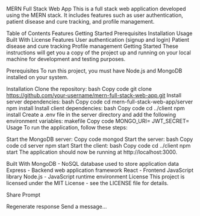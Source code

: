 MERN Full Stack Web App
This is a full stack web application developed using the MERN stack. It includes features such as user authentication, patient disease and cure tracking, and profile management.

Table of Contents
Features
Getting Started
Prerequisites
Installation
Usage
Built With
License
Features
User authentication (signup and login)
Patient disease and cure tracking
Profile management
Getting Started
These instructions will get you a copy of the project up and running on your local machine for development and testing purposes.

Prerequisites
To run this project, you must have Node.js and MongoDB installed on your system.

Installation
Clone the repository:
bash
Copy code
git clone https://github.com/your-username/mern-full-stack-web-app.git
Install server dependencies:
bash
Copy code
cd mern-full-stack-web-app/server
npm install
Install client dependencies:
bash
Copy code
cd ../client
npm install
Create a .env file in the server directory and add the following environment variables:
makefile
Copy code
MONGO_URI=<your-mongodb-uri>
JWT_SECRET=<your-jwt-secret>
Usage
To run the application, follow these steps:

Start the MongoDB server:
Copy code
mongod
Start the server:
bash
Copy code
cd server
npm start
Start the client:
bash
Copy code
cd ../client
npm start
The application should now be running at http://localhost:3000.

Built With
MongoDB - NoSQL database used to store application data
Express - Backend web application framework
React - Frontend JavaScript library
Node.js - JavaScript runtime environment
License
This project is licensed under the MIT License - see the LICENSE file for details.

Share Prompt

Regenerate response
Send a message...
